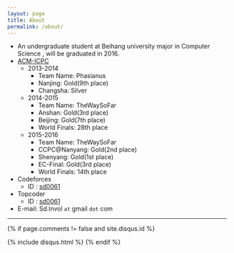 ```yaml
---
layout: page
title: About
permalink: /about/
---
```


- An undergraduate student at Beihang university major in Computer Science , will be graduated in 2016.
- [ACM-ICPC](http://icpc.baylor.edu/ICPCID/5181XRZVOTX5)
  + 2013-2014
    + Team Name: Phasianus
    + Nanjing: Gold(9th place)
    + Changsha: Silver
  + 2014-2015
    + Team Name: TheWaySoFar
    + Anshan: Gold(3rd place)
    + Beijing: Gold(7th place)
    + World Finals: 28th place
  + 2015-2016
    + Team Name: TheWaySoFar
    + CCPC@Nanyang: Gold(2nd place)
    + Shenyang: Gold(1st place)
    + EC-Final: Gold(3rd place)
    + World Finals: 14th place
- Codeforces
  + ID : [sd0061](http://codeforces.com/profile/sd0061)
- Topcoder
  + ID : [sd0061](https://www.topcoder.com/members/sd0061/details/?track=DATA_SCIENCE&subTrack=SRM)
- E-mail: Sd.Invol `at` gmail `dot` com

---

{% if page.comments != false and site.disqus.id %}
  <section id="disqus_thread"></section>
  {% include disqus.html %}
{% endif %}